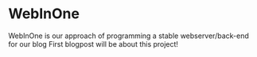 # WebInOne
WebInOne is our approach of programming a stable webserver/back-end for our blog
First blogpost will be about this project!
